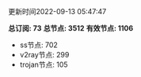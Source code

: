 更新时间2022-09-13 05:47:47

**总订阅: 73**
**总节点: 3512**
**有效节点: 1106**
- ss节点: 702
- v2ray节点: 299
- trojan节点: 105
